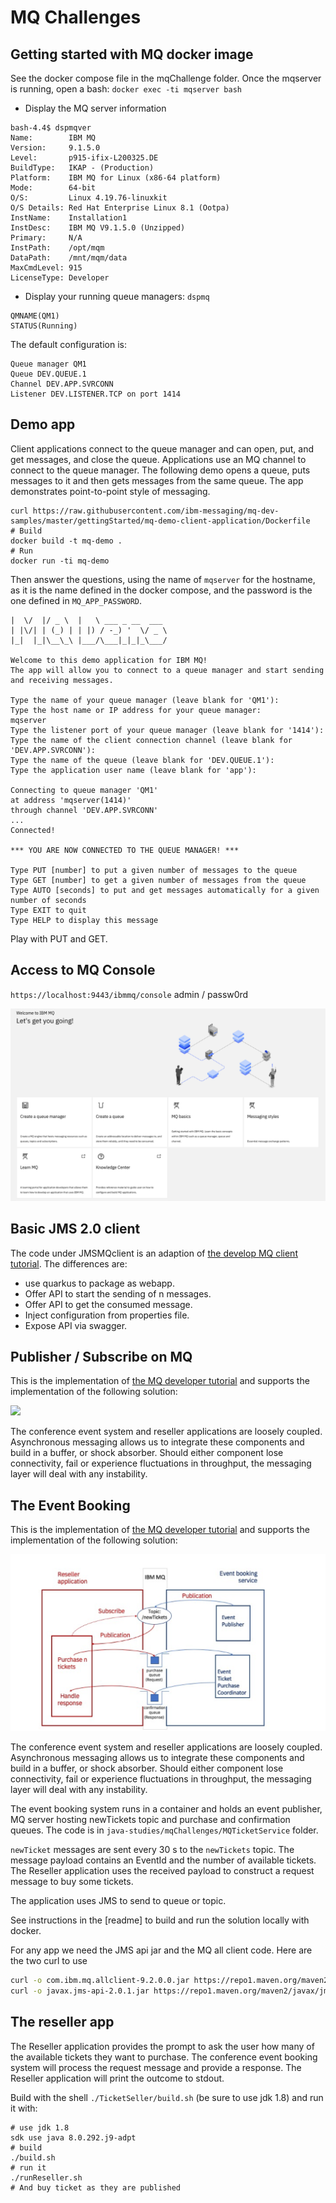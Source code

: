 # MQ Challenges

## Getting started with MQ docker image

See the docker compose file in the mqChallenge folder. Once the mqserver is running, open a bash:  `docker exec -ti mqserver bash`

* Display the MQ server information

```shell
bash-4.4$ dspmqver
Name:        IBM MQ
Version:     9.1.5.0
Level:       p915-ifix-L200325.DE
BuildType:   IKAP - (Production)
Platform:    IBM MQ for Linux (x86-64 platform)
Mode:        64-bit
O/S:         Linux 4.19.76-linuxkit
O/S Details: Red Hat Enterprise Linux 8.1 (Ootpa)
InstName:    Installation1
InstDesc:    IBM MQ V9.1.5.0 (Unzipped)
Primary:     N/A
InstPath:    /opt/mqm
DataPath:    /mnt/mqm/data
MaxCmdLevel: 915
LicenseType: Developer
```

* Display your running queue managers: `dspmq`

```shell
QMNAME(QM1)                                               STATUS(Running)
```

The default configuration is:

```properties
Queue manager QM1
Queue DEV.QUEUE.1
Channel DEV.APP.SVRCONN
Listener DEV.LISTENER.TCP on port 1414
```

## Demo app

Client applications connect to the queue manager and can open, put, and get messages, and close the queue.
Applications use an MQ channel to connect to the queue manager. The following demo 
opens a queue, puts messages to it and then gets messages from the same queue. The app demonstrates point-to-point style of messaging.

```shell
curl https://raw.githubusercontent.com/ibm-messaging/mq-dev-samples/master/gettingStarted/mq-demo-client-application/Dockerfile
# Build
docker build -t mq-demo .
# Run
docker run -ti mq-demo
```

Then answer the questions, using the name of `mqserver` for the hostname, as it is the name defined in the docker compose, and the password is the one defined in `MQ_APP_PASSWORD`.

```
|  \/  |/ _ \  |   \ ___ _ __  ___
| |\/| | (_) | | |) / -_) '  \/ _ \
|_|  |_|\__\_\ |___/\___|_|_|_\___/

Welcome to this demo application for IBM MQ!
The app will allow you to connect to a queue manager and start sending and receiving messages.

Type the name of your queue manager (leave blank for 'QM1'):
Type the host name or IP address for your queue manager:
mqserver
Type the listener port of your queue manager (leave blank for '1414'):
Type the name of the client connection channel (leave blank for 'DEV.APP.SVRCONN'):
Type the name of the queue (leave blank for 'DEV.QUEUE.1'):
Type the application user name (leave blank for 'app'):

Connecting to queue manager 'QM1'
at address 'mqserver(1414)'
through channel 'DEV.APP.SVRCONN'
...
Connected!

*** YOU ARE NOW CONNECTED TO THE QUEUE MANAGER! ***

Type PUT [number] to put a given number of messages to the queue
Type GET [number] to get a given number of messages from the queue
Type AUTO [seconds] to put and get messages automatically for a given number of seconds
Type EXIT to quit
Type HELP to display this message
```

Play with PUT and GET.

## Access to MQ Console

`https://localhost:9443/ibmmq/console`  admin / passw0rd

![](./images/mq-main-page.png)


## Basic JMS 2.0 client

The code under JMSMQclient is an adaption of [the develop MQ client tutorial](https://developer.ibm.com/messaging/learn-mq/mq-tutorials/develop-mq-jms/). The differences are:

* use quarkus to package as webapp.
* Offer API to start the sending of n messages.
* Offer API to get the consumed message.
* Inject configuration from properties file.
* Expose API via swagger.

## Publisher / Subscribe on MQ

This is the implementation of [the MQ developer tutorial](https://developer.ibm.com/messaging/learn-mq/mq-tutorials/mq-dev-challenge/) and supports the implementation of the following solution:

![](https://developer.ibm.com/messaging/wp-content/uploads/sites/18/2018/08/LearnMQbadgeDiag1.png)

The conference event system and reseller applications are loosely coupled. Asynchronous messaging allows us to integrate these components and build in a buffer, or shock absorber. Should either component lose connectivity, fail or experience fluctuations in throughput, the messaging layer will deal with any instability.

## The Event Booking
This is the implementation of [the MQ developer tutorial](https://developer.ibm.com/messaging/learn-mq/mq-tutorials/mq-dev-challenge/) and supports the implementation of the following solution:

![](./images/mq-arch-ticketing.png)

The conference event system and reseller applications are loosely coupled. Asynchronous messaging allows us to integrate
 these components and build in a buffer, or shock absorber. Should either component lose connectivity, fail or experience 
 fluctuations in throughput, the messaging layer will deal with any instability.

The event booking system runs in a container and holds an event publisher, MQ server hosting newTickets topic and purchase 
and confirmation queues. The code is in `java-studies/mqChallenges/MQTicketService` folder.

`newTicket` messages are sent every 30 s to the `newTickets` topic. The message payload contains an EventId and the number of available tickets.
The Reseller application uses the received payload to construct a request message to buy some tickets.

The application uses JMS to send to queue or topic.

See instructions in the [readme] to build and run the solution locally with docker.

For any app we need the JMS api jar and the MQ all client code. Here are the two curl to use

```sh
curl -o com.ibm.mq.allclient-9.2.0.0.jar https://repo1.maven.org/maven2/com/ibm/mq/com.ibm.mq.allclient/9.2.0.0/com.ibm.mq.allclient-9.2.0.0.jar
curl -o javax.jms-api-2.0.1.jar https://repo1.maven.org/maven2/javax/jms/javax.jms-api/2.0.1/javax.jms-api-2.0.1.jar
```


## The reseller app

The Reseller application provides the prompt to ask the user how many of the available tickets they want to purchase.
The conference event booking system will process the request message and provide a response. 
The Reseller application will print the outcome to stdout.

Build with the shell `./TicketSeller/build.sh` (be sure to use jdk 1.8) and run it with:

```shell
# use jdk 1.8
sdk use java 8.0.292.j9-adpt
# build
./build.sh
# run it
./runReseller.sh
# And buy ticket as they are published
```